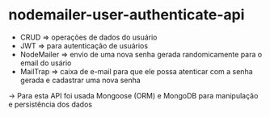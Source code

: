 # nodemailer-user-authenticate-api
- CRUD => operações de dados do usuário
- JWT => para autenticação de usuários
- NodeMailer => envio de uma nova senha gerada randomicamente para o email do usário
- MailTrap => caixa de e-mail para que ele possa atenticar com a senha gerada e cadastrar uma nova senha

-> Para esta API foi usada Mongoose (ORM) e MongoDB para manipulação e persistência dos dados
